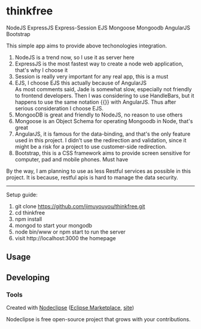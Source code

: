 

# thinkfree
NodeJS ExpressJS Express-Session EJS Mongoose Mongoodb AngularJS Bootstrap

This simple app aims to provide above techonologies integration.
1. NodeJS is a trend now, so I use it as server here<br>
2. ExpressJS is the most fastest way to create a node web application, that's why I choose it<br>
3. Session is really very important for any real app, this is a must<br>
4. EJS, I choose EJS this actually because of AngularJS<br>
As most comments said, Jade is somewhat slow, especially not friendly to frontend developers. Then I was considering to use HandleBars, but it happens to use the same notation {{}} with AngularJS. Thus after serious consideration I choose EJS.<br>
5. MongooDB is great and friendly to NodeJS, no reason to use others<br>
6. Mongoose is an Object Schema for operating Mongoodb in Node, that's great<br>
7. AngularJS, it is famous for the data-binding, and that's the only feature used in this project.
I didn't use the redirection and validation, since it might be a risk for a project to use customer-side redirection.<br>
8. Bootstrap, this is a CSS framework aims to provide screen sensitive for computer, pad and mobile phones. Must have<br>

By the way, I am planning to use as less Restful services as possible in this project. It is because, restful apis is hard to manage the data security.

-------------------------------------------------------------------------------------------------------
Setup guide:<br>
1. git clone https://github.com/jimuyouyou/thinkfree.git<br>
2. cd thinkfree<br>
3. npm install<br>
4. mongod to start your mongodb<br>
5. node bin/www or npm start to run the server<br>
6. visit http://localhost:3000 the homepage<br>



## Usage



## Developing



### Tools

Created with [Nodeclipse](https://github.com/Nodeclipse/nodeclipse-1)
 ([Eclipse Marketplace](http://marketplace.eclipse.org/content/nodeclipse), [site](http://www.nodeclipse.org))   

Nodeclipse is free open-source project that grows with your contributions.

